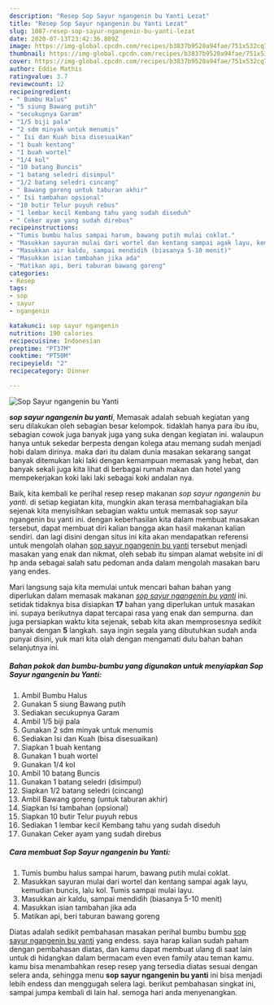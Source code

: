 ```yaml
---
description: "Resep Sop Sayur ngangenin bu Yanti Lezat"
title: "Resep Sop Sayur ngangenin bu Yanti Lezat"
slug: 1087-resep-sop-sayur-ngangenin-bu-yanti-lezat
date: 2020-07-13T23:42:36.809Z
image: https://img-global.cpcdn.com/recipes/b3837b9520a94fae/751x532cq70/sop-sayur-ngangenin-bu-yanti-foto-resep-utama.jpg
thumbnail: https://img-global.cpcdn.com/recipes/b3837b9520a94fae/751x532cq70/sop-sayur-ngangenin-bu-yanti-foto-resep-utama.jpg
cover: https://img-global.cpcdn.com/recipes/b3837b9520a94fae/751x532cq70/sop-sayur-ngangenin-bu-yanti-foto-resep-utama.jpg
author: Eddie Mathis
ratingvalue: 3.7
reviewcount: 12
recipeingredient:
- " Bumbu Halus"
- "5 siung Bawang putih"
- "secukupnya Garam"
- "1/5 biji pala"
- "2 sdm minyak untuk menumis"
- " Isi dan Kuah bisa disesuaikan"
- "1 buah kentang"
- "1 buah wortel"
- "1/4 kol"
- "10 batang Buncis"
- "1 batang seledri disimpul"
- "1/2 batang seledri cincang"
- " Bawang goreng untuk taburan akhir"
- " Isi tambahan opsional"
- "10 butir Telur puyuh rebus"
- "1 lembar kecil Kembang tahu yang sudah diseduh"
- " Ceker ayam yang sudah direbus"
recipeinstructions:
- "Tumis bumbu halus sampai harum, bawang putih mulai coklat."
- "Masukkan sayuran mulai dari wortel dan kentang sampai agak layu, kemudian buncis, lalu kol. Tumis sampai mulai layu."
- "Masukkan air kaldu, sampai mendidih (biasanya 5-10 menit)"
- "Masukkan isian tambahan jika ada"
- "Matikan api, beri taburan bawang goreng"
categories:
- Resep
tags:
- sop
- sayur
- ngangenin

katakunci: sop sayur ngangenin 
nutrition: 190 calories
recipecuisine: Indonesian
preptime: "PT37M"
cooktime: "PT50M"
recipeyield: "2"
recipecategory: Dinner

---
```



![Sop Sayur ngangenin bu Yanti](https://img-global.cpcdn.com/recipes/b3837b9520a94fae/751x532cq70/sop-sayur-ngangenin-bu-yanti-foto-resep-utama.jpg)

<b><i>sop sayur ngangenin bu yanti</i></b>, Memasak adalah sebuah kegiatan yang seru dilakukan oleh sebagian besar kelompok. tidaklah hanya para ibu ibu, sebagian cowok juga banyak juga yang suka dengan kegiatan ini. walaupun hanya untuk sekedar berpesta dengan kolega atau memang sudah menjadi hobi dalam dirinya. maka dari itu dalam dunia masakan sekarang sangat banyak ditemukan laki laki dengan kemampuan memasak yang hebat, dan banyak sekali juga kita lihat di berbagai rumah makan dan hotel yang mempekerjakan koki laki laki sebagai koki andalan nya.



Baik, kita kembali ke perihal resep resep makanan <i>sop sayur ngangenin bu yanti</i>. di setiap kegiatan kita, mungkin akan terasa membahagiakan bila sejenak kita menyisihkan sebagian waktu untuk memasak sop sayur ngangenin bu yanti ini. dengan keberhasilan kita dalam membuat masakan tersebut, dapat membuat diri kalian bangga akan hasil makanan kalian sendiri. dan lagi disini dengan situs ini kita akan mendapatkan referensi untuk mengolah olahan <u>sop sayur ngangenin bu yanti</u> tersebut menjadi masakan yang enak dan nikmat, oleh sebab itu simpan alamat website ini di hp anda sebagai salah satu pedoman anda dalam mengolah masakan baru yang endes.


Mari langsung saja kita memulai untuk mencari bahan bahan yang diperlukan dalam memasak makanan <u><i>sop sayur ngangenin bu yanti</i></u> ini. setidak tidaknya bisa disiapkan <b>17</b> bahan yang diperlukan untuk masakan ini. supaya berikutnya dapat tercapai rasa yang enak dan sempurna. dan juga persiapkan waktu kita sejenak, sebab kita akan memprosesnya sedikit banyak dengan <b>5</b> langkah. saya ingin segala yang dibutuhkan sudah anda punyai disini, yuk mari kita olah dengan mengamati dulu bahan bahan selanjutnya ini.

<!--inarticleads1-->

##### Bahan pokok dan bumbu-bumbu yang digunakan untuk menyiapkan Sop Sayur ngangenin bu Yanti:

1. Ambil  Bumbu Halus
1. Gunakan 5 siung Bawang putih
1. Sediakan secukupnya Garam
1. Ambil 1/5 biji pala
1. Gunakan 2 sdm minyak untuk menumis
1. Sediakan  Isi dan Kuah (bisa disesuaikan)
1. Siapkan 1 buah kentang
1. Gunakan 1 buah wortel
1. Gunakan 1/4 kol
1. Ambil 10 batang Buncis
1. Gunakan 1 batang seledri (disimpul)
1. Siapkan 1/2 batang seledri (cincang)
1. Ambil  Bawang goreng (untuk taburan akhir)
1. Siapkan  Isi tambahan (opsional)
1. Siapkan 10 butir Telur puyuh rebus
1. Sediakan 1 lembar kecil Kembang tahu yang sudah diseduh
1. Gunakan  Ceker ayam yang sudah direbus




<!--inarticleads2-->

##### Cara membuat Sop Sayur ngangenin bu Yanti:

1. Tumis bumbu halus sampai harum, bawang putih mulai coklat.
1. Masukkan sayuran mulai dari wortel dan kentang sampai agak layu, kemudian buncis, lalu kol. Tumis sampai mulai layu.
1. Masukkan air kaldu, sampai mendidih (biasanya 5-10 menit)
1. Masukkan isian tambahan jika ada
1. Matikan api, beri taburan bawang goreng




Diatas adalah sedikit pembahasan masakan perihal bumbu bumbu <u>sop sayur ngangenin bu yanti</u> yang endess. saya harap kalian sudah paham dengan pembahasan diatas, dan kamu dapat membuat ulang di saat lain untuk di hidangkan dalam bermacam even even family atau teman kamu. kamu bisa menambahkan resep resep yang tersedia diatas sesuai dengan selera anda, sehingga menu <b>sop sayur ngangenin bu yanti</b> ini bisa menjadi lebih endess dan menggugah selera lagi. berikut pembahasan singkat ini, sampai jumpa kembali di lain hal. semoga hari anda menyenangkan.
